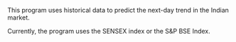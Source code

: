 This program uses historical data to predict the next-day trend in the Indian market.

Currently, the program uses the SENSEX index or the S&P BSE Index.

